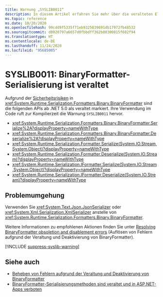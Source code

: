 ```yaml
---
title: Warnung „SYSLIB0011“
description: In diesem Artikel erfahren Sie mehr über die veralteten Elemente, die zur Kompilierzeit die Warnung „SYSLIB0011“ generieren.
ms.topic: reference
ms.date: 10/20/2020
ms.openlocfilehash: 99cdd9f5335f71eb9325039891db17972fb48532
ms.sourcegitcommit: d8020797a6657d0fbbdff362b80300815f682f94
ms.translationtype: HT
ms.contentlocale: de-DE
ms.lasthandoff: 11/24/2020
ms.locfileid: "95685005"
---
```

# <a name="syslib0011-binaryformatter-serialization-is-obsolete"></a>SYSLIB0011: BinaryFormatter-Serialisierung ist veraltet

Aufgrund der [Sicherheitsrisiken](../../standard/serialization/binaryformatter-security-guide.md#binaryformatter-security-vulnerabilities) in <xref:System.Runtime.Serialization.Formatters.Binary.BinaryFormatter> sind die folgenden APIs ab .NET 5.0 als veraltet markiert. Ihre Verwendung im Code ruft zur Kompilierzeit die Warnung `SYSLIB0011` hervor.

- <xref:System.Runtime.Serialization.Formatters.Binary.BinaryFormatter.Serialize%2A?displayProperty=nameWithType>
- <xref:System.Runtime.Serialization.Formatters.Binary.BinaryFormatter.Deserialize%2A?displayProperty=nameWithType>
- <xref:System.Runtime.Serialization.Formatter.Serialize(System.IO.Stream,System.Object)?displayProperty=nameWithType>
- <xref:System.Runtime.Serialization.Formatter.Deserialize(System.IO.Stream)?displayProperty=nameWithType>
- <xref:System.Runtime.Serialization.IFormatter.Serialize(System.IO.Stream,System.Object)?displayProperty=nameWithType>
- <xref:System.Runtime.Serialization.IFormatter.Deserialize(System.IO.Stream)?displayProperty=nameWithType>

## <a name="workarounds"></a>Problemumgehung

Verwenden Sie <xref:System.Text.Json.JsonSerializer> oder <xref:System.Xml.Serialization.XmlSerializer> anstelle von <xref:System.Runtime.Serialization.Formatters.Binary.BinaryFormatter>.

Weitere Informationen zu empfohlenen Aktionen finden Sie unter [Resolving BinaryFormatter obsoletion and disablement errors](https://aka.ms/binaryformatter) (Auflösen von Fehlern aufgrund der Veraltung und Deaktivierung von BinaryFormatter).

[!INCLUDE [suppress-syslib-warning](../../../includes/suppress-syslib-warning.md)]

## <a name="see-also"></a>Siehe auch

- [Beheben von Fehlern aufgrund der Veraltung und Deaktivierung von BinaryFormatter](https://aka.ms/binaryformatter)
- [BinaryFormatter-Serialisierungsmethoden sind veraltet und in ASP.NET-Apps verboten](core-libraries/5.0/binaryformatter-serialization-obsolete.md)
